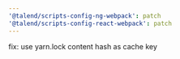 ```yaml
---
'@talend/scripts-config-ng-webpack': patch
'@talend/scripts-config-react-webpack': patch
---
```


fix: use yarn.lock content hash as cache key
